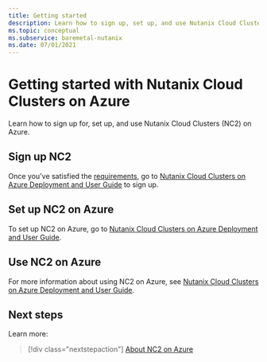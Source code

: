 ```yaml
---
title: Getting started
description: Learn how to sign up, set up, and use Nutanix Cloud Clusters on Azure.
ms.topic: conceptual
ms.subservice: baremetal-nutanix
ms.date: 07/01/2021
---
```


# Getting started with Nutanix Cloud Clusters on Azure

Learn how to sign up for, set up, and use Nutanix Cloud Clusters (NC2) on Azure.

## Sign up NC2

Once you've satisfied the [requirements](requirements.md), go to [Nutanix Cloud Clusters
on Azure Deployment
and User Guide](https://download.nutanix.com/documentation/hosted/Nutanix-Cloud-Clusters-Azure.pdf) to sign up.

## Set up NC2 on Azure

To set up NC2 on Azure, go to [Nutanix Cloud Clusters
on Azure Deployment and User Guide](https://download.nutanix.com/documentation/hosted/Nutanix-Cloud-Clusters-Azure.pdf).

## Use NC2 on Azure

For more information about using NC2 on Azure, see [Nutanix Cloud Clusters
on Azure Deployment
and User Guide](https://download.nutanix.com/documentation/hosted/Nutanix-Cloud-Clusters-Azure.pdf).

## Next steps

Learn more:

> [!div class="nextstepaction"]
> [About NC2 on Azure](about-nc2-on-azure.md)
